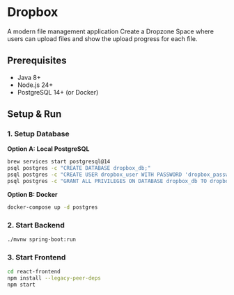 # Dropbox

A modern file management application Create a Dropzone Space where users can upload  files and show the upload progress for each file.

## Prerequisites

- Java 8+
- Node.js 24+
- PostgreSQL 14+ (or Docker)

## Setup & Run

### 1. Setup Database

**Option A: Local PostgreSQL**
```bash
brew services start postgresql@14
psql postgres -c "CREATE DATABASE dropbox_db;"
psql postgres -c "CREATE USER dropbox_user WITH PASSWORD 'dropbox_password';"
psql postgres -c "GRANT ALL PRIVILEGES ON DATABASE dropbox_db TO dropbox_user;"
```

**Option B: Docker**
```bash
docker-compose up -d postgres
```

### 2. Start Backend
```bash
./mvnw spring-boot:run
```
### 3. Start Frontend
```bash
cd react-frontend
npm install --legacy-peer-deps
npm start
```
